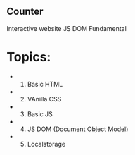 ## Counter

Interactive website
JS DOM Fundamental

# Topics:

- 1. Basic HTML
- 2. VAnilla CSS
- 3. Basic JS
- 4. JS DOM (Document Object Model)
- 5. Localstorage
